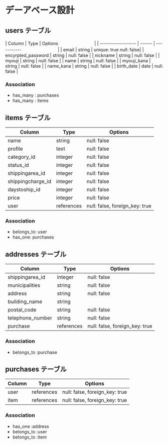 # デーアベース設計

## users テーブル

| Column               | Type   | Options     　　　　　　　　|
| ------------------   | ------ | ----------- 　　　　　　　　|
| email                | string | unique: true  null: false|
| encyrpted_password   | string | null: false              |
| nickname             | string | null: false              |
| myouji               | string | null: false              |
| name                 | string | null: false              |
| myouji_kana          | string | null: false              |
| name_kana            | string | null: false              |
| birth_date           | date   | null: false              |

### Association

- has_many  : purchases
- has_many  : items


## items テーブル

| Column              | Type       | Options                        |
| ----------          | ---------- | ------------------------------ |
| name                | string     | null: false                    |
| profile             | text       | null: false                    |
| category_id         | integer    | null: false                    |
| status_id           | integer    | null: false                    |
| shippingarea_id     | integer    | null: false                    |
| shippingcharge_id   | integer    | null: false                    |
| daystoship_id       | integer    | null: false                    |
| price   　　　       | integer    | null: false                    |
| user                | references | null: false, foreign_key: true |


### Association

- belongs_to: user
- has_one: purchases



## addresses テーブル

| Column           | Type       | Options                        |
| ------------     | ---------- | ------------------------------ |
| shippingarea_id  | integer    | null: false                    |
| municipalities   | string     | null: false                    |
| address          | string     | null: false                    |
| building_name    | string     |                                |
| postal_code      | string     | null: false                    |
| telephone_number | string     | null: false                    |
| purchase         | references | null: false, foreign_key: true |

### Association

- belongs_to :purchase




## purchases テーブル

| Column        | Type       | Options                        |
| ------------  | ---------- | ------------------------------ |
| user          | references | null: false, foreign_key: true |
| item          | references | null: false, foreign_key: true |


### Association

- has_one :address
- belongs_to :user
- belongs_to :item

